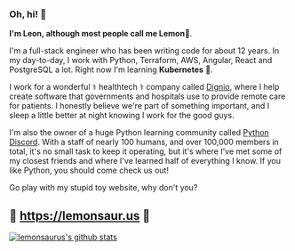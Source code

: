 ### Oh, hi! 👋

**I'm Leon, although most people call me Lemon:lemon:**.

I'm a full-stack engineer who has been writing code for about 12 years. In my day-to-day, I work with Python, Terraform, AWS, Angular, React and PostgreSQL a lot. Right now I'm learning **Kubernetes** 🧊.

I work for a wonderful ⚕️ healthtech ⚕️ company called [Dignio](https://dignio.com), where I help create software that governments and hospitals use to provide remote care for patients. I honestly believe we're part of something important, and I sleep a little better at night knowing I work for the good guys.

I'm also the owner of a huge Python learning community called [Python Discord](https://pythondiscord.com). With a staff of nearly 100 humans, and over 100,000 members in total, it's no small task to keep it operating, but it's where I've met some of my closest friends and where I've learned half of everything I know. If you like Python, you should come check us out!

Go play with my stupid toy website, why don't you?

## :lemon: **https://lemonsaur.us** :lemon:

[![lemonsaurus's github stats](https://github-readme-stats.vercel.app/api?username=lemonsaurus&show_icon=true&theme=synthwave)](https://github.com/anuraghazra/github-readme-stats)
